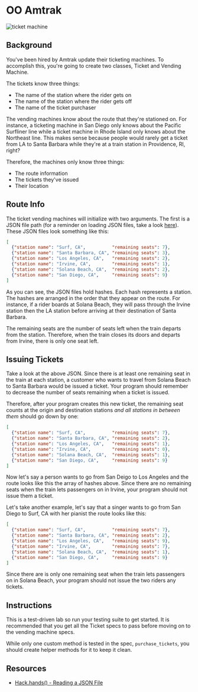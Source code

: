 

# OO Amtrak

![ticket machine](https://s3-us-west-2.amazonaws.com/web-dev-readme-photos/oo-labs/amtrack.jpg)

## Background

You've been hired by Amtrak update their ticketing machines. To accomplish this, you're going to create two classes, Ticket and Vending Machine. 

The tickets know three things: 

* The name of the station where the rider gets on
* The name of the station where the rider gets off
* The name of the ticket purchaser

The vending machines know about the route that they're stationed on. For instance, a ticketing machine in San Diego only knows about the Pacific Surfliner line while a ticket machine in Rhode Island only knows about the Northeast line. This makes sense because people would rarely get a ticket from LA to Santa Barbara while they're at a train station in Providence, RI, right?

Therefore, the machines only know three things:

* The route information
* The tickets they've issued
* Their location

## Route Info

The ticket vending machines will initialize with two arguments. The first is a JSON file path (for a reminder on loading JSON files, take a look [here](https://hackhands.com/ruby-read-json-file-hash/)). These JSON files look something like this:

```json
[
  {"station name": "Surf, CA",          "remaining seats": 7},
  {"station name": "Santa Barbara, CA", "remaining seats": 3},
  {"station name": "Los Angeles, CA",   "remaining seats": 2},
  {"station name": "Irvine, CA",        "remaining seats": 1},
  {"station name": "Solana Beach, CA",  "remaining seats": 2},
  {"station name": "San Diego, CA",     "remaining seats": 9}
]
```

As you can see, the JSON files hold hashes. Each hash represents a station. The hashes are arranged in the order that they appear on the route. For instance, if a rider boards at Solana Beach, they will pass through the Irvine station then the LA station before arriving at their destination of Santa Barbara. 

The remaining seats are the number of seats left when the train departs from the station. Therefore, when the train closes its doors and departs from Irvine,  there is only one seat left.

## Issuing Tickets

Take a look at the above JSON. Since there is at least one remaining seat in the train at each station, a customer who wants to travel from Solana Beach to Santa Barbara would be issued a ticket. Your program should remember to decrease the number of seats remaining when a ticket is issued.

Therefore, after your program creates this new ticket, the remaining seat counts at the origin and destination stations *and all stations in between them* should go down by one:

```json
[
  {"station name": "Surf, CA",          "remaining seats": 7},
  {"station name": "Santa Barbara, CA", "remaining seats": 2},
  {"station name": "Los Angeles, CA",   "remaining seats": 1},
  {"station name": "Irvine, CA",        "remaining seats": 0},
  {"station name": "Solana Beach, CA",  "remaining seats": 1},
  {"station name": "San Diego, CA",     "remaining seats": 9}
]
```

Now let's say a person wants to go from San Deigo to Los Angeles and the route looks like this the array of hashes above. Since there are no remaining seats when the train lets passengers on in Irvine, your program should not issue them a ticket.

Let's take another example, let's say that a singer wants to go from San Diego to Surf, CA with her pianist the route looks like this:

```json
[
  {"station name": "Surf, CA",          "remaining seats": 7},
  {"station name": "Santa Barbara, CA", "remaining seats": 2},
  {"station name": "Los Angeles, CA",   "remaining seats": 9},
  {"station name": "Irvine, CA",        "remaining seats": 7},
  {"station name": "Solana Beach, CA",  "remaining seats": 1},
  {"station name": "San Diego, CA",     "remaining seats": 9}
]
```

Since there are is only one remaining seat when the train lets passengers on in Solana Beach, your program should not issue the two riders any tickets.

## Instructions

This is a test-driven lab so run your testing suite to get started. It is recommended that you get all the Ticket specs to pass before moving on to the vending machine specs.

While only one custom method is tested in the spec, `purchase_tickets`, you should create helper methods for it to keep it clean.

## Resources

* [Hack.hands() - Reading a JSON File](https://hackhands.com/ruby-read-json-file-hash/)
